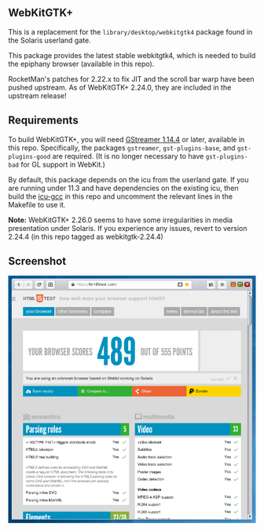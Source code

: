 ## WebKitGTK+

This is a replacement for the `library/desktop/webkitgtk4` package found
in the Solaris userland gate.

This package provides the latest stable webkitgtk4, which is needed
to build the epiphany browser (available in this repo).

RocketMan's patches for 2.22.x to fix JIT and the scroll bar warp have
been pushed upstream.  As of WebKitGTK+ 2.24.0, they are included in
the upstream release!

## Requirements

To build WebKitGTK+, you will need [GStreamer 1.14.4](../gstreamer/)
or later, available in this repo.  Specifically, the packages
`gstreamer`, `gst-plugins-base`, and `gst-plugins-good` are required.
(It is no longer necessary to have `gst-plugins-bad` for GL support in
WebKit.)

By default, this package depends on the icu from the userland gate.
If you are running under 11.3 and have dependencies on the existing
icu, then build the [icu-gcc](../../icu-gcc) in this repo and uncomment
the relevant lines in the Makefile to use it.

**Note:** WebKitGTK+ 2.26.0 seems to have some irregularities in media
presentation under Solaris.  If you experience any issues, revert to
version 2.24.4 (in this repo tagged as webkitgtk-2.24.4)

## Screenshot
![screenshot](https://raw.githubusercontent.com/RocketMan/solaris-ports/master/components/desktop/webkitgtk4/screenshot.png "Epiphany/WebKitGTK+")
